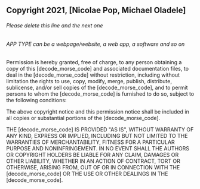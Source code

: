## Copyright 2021, [Nicolae Pop, Michael Oladele]

###### Please delete this line and the next one
###### APP TYPE can be a webpage/website, a web app, a software and so on

Permission is hereby granted, free of charge, to any person obtaining a copy of this [decode_morse_code] and associated documentation files, to deal in the [decode_morse_code] without restriction, including without limitation the rights to use, copy, modify, merge, publish, distribute, sublicense, and/or sell copies of the [decode_morse_code], and to permit persons to whom the [decode_morse_code] is furnished to do so, subject to the following conditions:

The above copyright notice and this permission notice shall be included in all copies or substantial portions of the [decode_morse_code].

THE [decode_morse_code] IS PROVIDED "AS IS", WITHOUT WARRANTY OF ANY KIND, EXPRESS OR IMPLIED, INCLUDING BUT NOT LIMITED TO THE WARRANTIES OF MERCHANTABILITY, FITNESS FOR A PARTICULAR PURPOSE AND NONINFRINGEMENT. IN NO EVENT SHALL THE AUTHORS OR COPYRIGHT HOLDERS BE LIABLE FOR ANY CLAIM, DAMAGES OR OTHER LIABILITY, WHETHER IN AN ACTION OF CONTRACT, TORT OR OTHERWISE, ARISING FROM, OUT OF OR IN CONNECTION WITH THE [decode_morse_code] OR THE USE OR OTHER DEALINGS IN THE [decode_morse_code].
